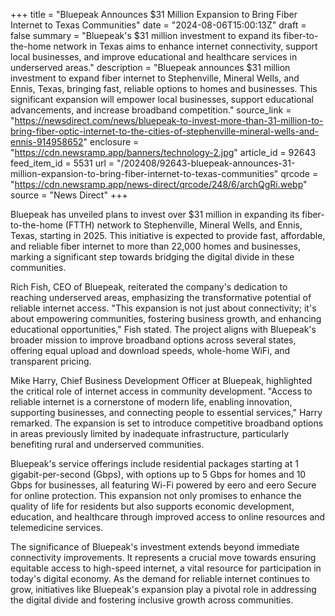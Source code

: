 +++
title = "Bluepeak Announces $31 Million Expansion to Bring Fiber Internet to Texas Communities"
date = "2024-08-06T15:00:13Z"
draft = false
summary = "Bluepeak's $31 million investment to expand its fiber-to-the-home network in Texas aims to enhance internet connectivity, support local businesses, and improve educational and healthcare services in underserved areas."
description = "Bluepeak announces $31 million investment to expand fiber internet to Stephenville, Mineral Wells, and Ennis, Texas, bringing fast, reliable options to homes and businesses. This significant expansion will empower local businesses, support educational advancements, and increase broadband competition."
source_link = "https://newsdirect.com/news/bluepeak-to-invest-more-than-31-million-to-bring-fiber-optic-internet-to-the-cities-of-stephenville-mineral-wells-and-ennis-914958652"
enclosure = "https://cdn.newsramp.app/banners/technology-2.jpg"
article_id = 92643
feed_item_id = 5531
url = "/202408/92643-bluepeak-announces-31-million-expansion-to-bring-fiber-internet-to-texas-communities"
qrcode = "https://cdn.newsramp.app/news-direct/qrcode/248/6/archQgRi.webp"
source = "News Direct"
+++

<p>Bluepeak has unveiled plans to invest over $31 million in expanding its fiber-to-the-home (FTTH) network to Stephenville, Mineral Wells, and Ennis, Texas, starting in 2025. This initiative is expected to provide fast, affordable, and reliable fiber internet to more than 22,000 homes and businesses, marking a significant step towards bridging the digital divide in these communities.</p><p>Rich Fish, CEO of Bluepeak, reiterated the company's dedication to reaching underserved areas, emphasizing the transformative potential of reliable internet access. "This expansion is not just about connectivity; it's about empowering communities, fostering business growth, and enhancing educational opportunities," Fish stated. The project aligns with Bluepeak's broader mission to improve broadband options across several states, offering equal upload and download speeds, whole-home WiFi, and transparent pricing.</p><p>Mike Harry, Chief Business Development Officer at Bluepeak, highlighted the critical role of internet access in community development. "Access to reliable internet is a cornerstone of modern life, enabling innovation, supporting businesses, and connecting people to essential services," Harry remarked. The expansion is set to introduce competitive broadband options in areas previously limited by inadequate infrastructure, particularly benefiting rural and underserved communities.</p><p>Bluepeak's service offerings include residential packages starting at 1 gigabit-per-second (Gbps), with options up to 5 Gbps for homes and 10 Gbps for businesses, all featuring Wi-Fi powered by eero and eero Secure for online protection. This expansion not only promises to enhance the quality of life for residents but also supports economic development, education, and healthcare through improved access to online resources and telemedicine services.</p><p>The significance of Bluepeak's investment extends beyond immediate connectivity improvements. It represents a crucial move towards ensuring equitable access to high-speed internet, a vital resource for participation in today's digital economy. As the demand for reliable internet continues to grow, initiatives like Bluepeak's expansion play a pivotal role in addressing the digital divide and fostering inclusive growth across communities.</p>